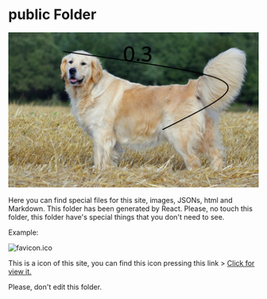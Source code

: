 # public Folder

![Retro line meter](https://raw.githubusercontent.com/nico1monte/informatioa_sites/refs/heads/main/logos/retro_line-meter.png)

Here you can find special files for this site, images, JSONs, html and Markdown. This folder has been generated by React. Please, no touch this folder, this folder have's special things that you don't need to see.

Example:

![favicon.ico](./favicon.ico)

This is a icon of this site, you can find this icon pressing this link > [Click for view it.](https://raw.githubusercontent.com/nico1monte/informatioa_sites/refs/heads/main/public/favicon.ico)

Please, don't edit this folder.